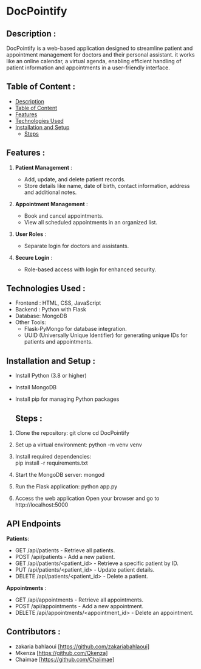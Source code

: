 # DocPointify

## Description :

DocPointify is a web-based application designed to streamline patient and appointment management for doctors and their personal assistant. it works like an online calendar, a virtual agenda, enabling efficient handling of patient information and appointments in a user-friendly interface.

## Table of Content :

- [Description](#description)
- [Table of Content](#table-of-content)
- [Features](#features)
- [Technologies Used](#technologies-used)
- [Installation and Setup](#technologies-used)
    - [Steps](#steps)


## Features :

1. **Patient Management** :
    - Add, update, and delete patient records.
    - Store details like name, date of birth, contact information, address and additional notes. 
    
2. **Appointment Management** : 
   - Book and cancel appointments.
   - View all scheduled appointments in an organized list.

3. **User Roles** : 
   - Separate login for doctors and assistants.

4. **Secure Login** : 
   - Role-based access with login for enhanced security.

## Technologies Used :

- Frontend : HTML, CSS, JavaScript
- Backend : Python with Flask
- Database: MongoDB
- Other Tools:
    - Flask-PyMongo for database integration.
    - UUID (Universally Unique Identifier) for generating unique IDs for patients and appointments.

## Installation and Setup :

- Install Python (3.8 or higher)
- Install MongoDB
- Install pip for managing Python packages

  ## Steps :

1. Clone the repository: 
git clone <repository-url>
cd DocPointify

2. Set up a virtual environment: 
python -m venv venv

3. Install required dependencies:  
pip install -r requirements.txt

4. Start the MongoDB server:
mongod

5. Run the Flask application: 
python app.py

6. Access the web application
Open your browser and go to http://localhost:5000


## API Endpoints

**Patients**:
- GET /api/patients - Retrieve all patients.
- POST /api/patients - Add a new patient.
- GET /api/patients/<patient_id> - Retrieve a specific patient by ID.
- PUT /api/patients/<patient_id> - Update patient details.
- DELETE /api/patients/<patient_id> - Delete a patient.

**Appointments** :
- GET /api/appointments - Retrieve all appointments.
- POST /api/appointments - Add a new appointment.
- DELETE /api/appointments/<appointment_id> - Delete an appointment.

## Contributors :

- zakaria bahlaoui [https://github.com/zakariabahlaoui]
- Mkenza [https://github.com/Qkenza]
- Chaimae [https://github.com/Chaiimae]




[def]: #description